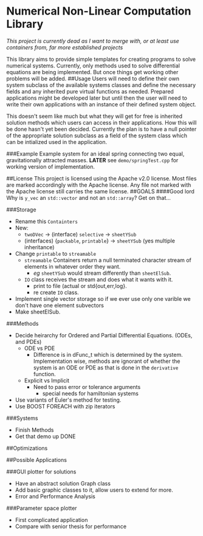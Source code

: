 Numerical Non-Linear Computation Library
============
_This project is currently dead as I want to merge with, or at least use containers from, far more established projects_

This library aims to provide simple templates for creating programs to solve numerical systems.  Currently, only methods used to solve differential equations are being implemented.  But once things get working other problems will be added.
##Usage
Users will need to define their own system subclass of the available systems classes and define the necessary fields and any inherited pure virtual functions as needed.  Prepared applications might be developed later but until then the user will need to write their own applications with an instance of their defined system object.

This doesn't seem like much but what they will get for free is inherited solution methods which users can access in their applications.  How this will be done hasn't yet been decided.  Currently the plan is to have a null pointer of the appropriate solution subclass as a field of the system class which can be intialized used in the application. 

###Example
Example system for an ideal spring connecting two equal, gravitationally attracted masses.
__LATER__ see `demo/springTest.cpp` for working version of implementation.
<!--```CPP
    class springTest_system	:public ode, hamiltonian
    {
    	public:
    		void derivative( y_vec& y, y_vec& y_dot );		//inherited by ODE needed for the solution
    		const unsigned int varCount = 1;
    		double l = 1;	// natural length (delta X)
    		double k = 0.1; // spring stiffness
    		double m = 1;	// mass of the object
    };
```
In main or application
```CPP
springSystem mySystem;
mySystem.k = 0.2						// change parameters or constants
mySystem.solution = new classicRK();	// choose classical Runge Kutta method
										// could do Euler etc.
mySystem.solution.solve( tFinal, dt );	// ( unsinged int, double )
//mySystem.solution.result				// access the solution, do what you want with it
```
-->
##License
This project is licensed using the Apache v2.0 license.  Most files are marked accordingly with the Apache license.  Any file not marked with the Apache license still carries the same license.
##GOALS
####Good lord
Why is `y_vec` an `std::vector` and not an `std::array`?  Get on that...

###Storage
- Rename this `Containters`
- New:
  * `twoDVec` -> (interface) `selective` -> `sheetYSub`
  * (interfaces) {`packable`, `printable`} -> `sheetYSub` (yes multiple inheritance)
- Change `printable` to `streamable`
  * `streamable` Containers return a null terminated character stream of elements in whatever order they want.
    + _eg_ `sheetYSub` would stream differently than `sheetElSub`.
  * `IO` class receives the stream and does what it wants with it.
    + print to file (actual or std{out,err,log}.
    + re create `IO` class.
- Implement single vector storage so if we ever use only one varible we don't have one element subvectors
- Make sheetElSub.

###Methods 
- Decide heirarchy for Ordered and Partial Differential Equations. (ODEs, and PDEs)
  * ODE vs PDE 
    + Difference is in dFunc_t which is determined by the system. Implementation wise, methods are ignorant of whether the system is an ODE or PDE as that is done in the `derivative` function.
  * Explicit vs Implicit
    + Need to pass error or tolerance arguments
      - special needs for hamiltonian systems
- Use variants of Euler's method for testing.
- Use BOOST FOREACH with zip iterators

###Systems
- Finish Methods
- Get that demo up DONE

##Optimizations

##Possible Applications

###GUI plotter for solutions
- Have an abstract solution Graph class
- Add basic graphic classes to it, allow users to extend for more.
- Error and Performance Analysis

###Parameter space plotter
- First complicated application
- Compare with senior thesis for performance

